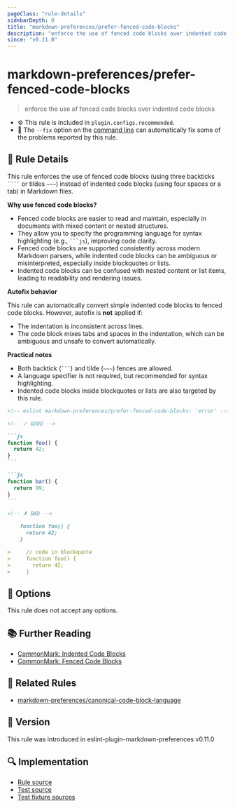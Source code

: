 ```yaml
---
pageClass: "rule-details"
sidebarDepth: 0
title: "markdown-preferences/prefer-fenced-code-blocks"
description: "enforce the use of fenced code blocks over indented code blocks"
since: "v0.11.0"
---
```


# markdown-preferences/prefer-fenced-code-blocks

> enforce the use of fenced code blocks over indented code blocks

- ⚙️ This rule is included in `plugin.configs.recommended`.
- 🔧 The `--fix` option on the [command line](https://eslint.org/docs/user-guide/command-line-interface#fixing-problems) can automatically fix some of the problems reported by this rule.

## 📖 Rule Details

This rule enforces the use of fenced code blocks (using three backticks ` ```` ` or tildes `~~~`) instead of indented code blocks (using four spaces or a tab) in Markdown files.

**Why use fenced code blocks?**

- Fenced code blocks are easier to read and maintain, especially in documents with mixed content or nested structures.
- They allow you to specify the programming language for syntax highlighting (e.g., ` ```js `), improving code clarity.
- Fenced code blocks are supported consistently across modern Markdown parsers, while indented code blocks can be ambiguous or misinterpreted, especially inside blockquotes or lists.
- Indented code blocks can be confused with nested content or list items, leading to readability and rendering issues.

**Autofix behavior**

This rule can automatically convert simple indented code blocks to fenced code blocks. However, autofix is **not** applied if:

- The indentation is inconsistent across lines.
- The code block mixes tabs and spaces in the indentation, which can be ambiguous and unsafe to convert automatically.

**Practical notes**

- Both backtick (` ``` `) and tilde (`~~~`) fences are allowed.
- A language specifier is not required, but recommended for syntax highlighting.
- Indented code blocks inside blockquotes or lists are also targeted by this rule.

<!-- prettier-ignore-start -->

<!-- eslint-skip -->

````md
<!-- eslint markdown-preferences/prefer-fenced-code-blocks: 'error' -->

<!-- ✓ GOOD -->

```js
function foo() {
  return 42;
}
```

```js
function bar() {
  return 99;
}
```

<!-- ✗ BAD -->

    function foo() {
      return 42;
    }

>     // code in blockquote
>     function foo() {
>       return 42;
>     }
````

<!-- prettier-ignore-end -->

## 🔧 Options

This rule does not accept any options.

## 📚 Further Reading

- [CommonMark: Indented Code Blocks](https://spec.commonmark.org/0.31.2/#indented-code-blocks)
- [CommonMark: Fenced Code Blocks](https://spec.commonmark.org/0.31.2/#fenced-code-blocks)

## 👫 Related Rules

- [markdown-preferences/canonical-code-block-language]

[markdown-preferences/canonical-code-block-language]: ./canonical-code-block-language.md

## 🚀 Version

This rule was introduced in eslint-plugin-markdown-preferences v0.11.0

## 🔍 Implementation

- [Rule source](https://github.com/ota-meshi/eslint-plugin-markdown-preferences/blob/main/src/rules/prefer-fenced-code-blocks.ts)
- [Test source](https://github.com/ota-meshi/eslint-plugin-markdown-preferences/blob/main/tests/src/rules/prefer-fenced-code-blocks.ts)
- [Test fixture sources](https://github.com/ota-meshi/eslint-plugin-markdown-preferences/tree/main/tests/fixtures/rules/prefer-fenced-code-blocks)
